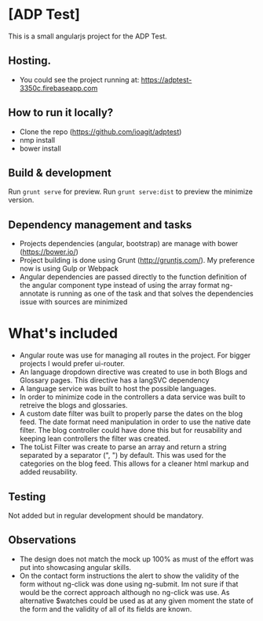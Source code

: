 # [ADP Test]

This is a small angularjs project for the ADP Test.

## Hosting.

* You could see the project running at:
https://adptest-3350c.firebaseapp.com

## How to run it locally?

* Clone the repo (https://github.com/ioagit/adptest)
* nmp install
* bower install


## Build & development

Run `grunt serve` for preview.
Run `grunt serve:dist` to preview the minimize version.


## Dependency management  and tasks

* Projects dependencies (angular, bootstrap) are manage with bower (https://bower.io/)
* Project building is done using Grunt (http://gruntjs.com/). My preference now is using Gulp or Webpack
* Angular dependencies are passed directly to the function definition of the angular component type instead of using the array format 
  ng-annotate is running as one of the task and that solves the dependencies issue with sources are minimized

# What's included


* Angular route was use for managing all routes in the project. For bigger projects I would prefer ui-router. 
* An language dropdown directive was created to use in both Blogs and Glossary pages. This directive has a langSVC dependency
* A  language service was built to host the possible languages.
* In order to minimize code in the controllers a data service was built to retreive the blogs and glossaries.
* A custom date filter was built to properly parse the dates on the blog feed. The date format need manipulation in order to use the native date filter. 
  The blog controller could have done this but for reusability and keeping lean controllers the filter was created.
* The toList Filter was create to parse an array and return a string separated by a separator (", ") by default. This was used for the categories on the blog feed.
  This allows for a cleaner html markup and added reusability. 


## Testing

Not added  but in regular development should be mandatory.

## Observations

* The design does not match the mock up 100% as must of the effort was put into showcasing angular skills.
* On the contact form  instructions the alert to show the validity of the form without ng-click was done using ng-submit.
  Im not sure if that would be the correct approach although no ng-click was use. As alternative $watches could be used as at any given moment the state of the form and the validity of all of its fields are known.
  
  
